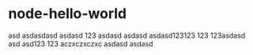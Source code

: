 # node-hello-world
asd
asdasdasd
asdasd
123
asdasd
asdasd
asdasd123123
123
123asdasd
asd
asd123
123
aczxczxczxc
asdasd
asdasd
